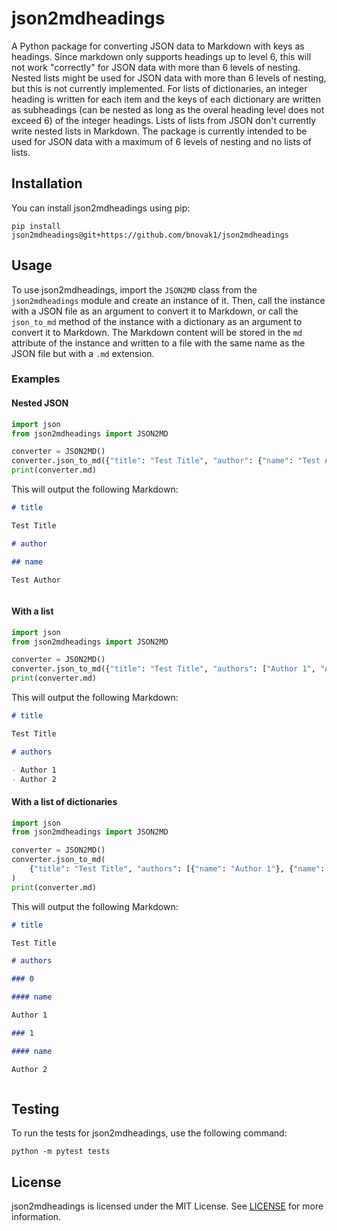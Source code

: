 # json2mdheadings

A Python package for converting JSON data to Markdown with keys as headings. Since markdown only supports headings up to level 6, this will not work "correctly" for JSON data with more than 6 levels of nesting. Nested lists might be used for JSON data with more than 6 levels of nesting, but this is not currently implemented. For lists of dictionaries, an integer heading is written for each item and the keys of each dictionary are written as subheadings (can be nested as long as the overal heading level does not exceed 6) of the integer headings. Lists of lists from JSON don't currently write nested lists in Markdown. The package is currently intended to be used for JSON data with a maximum of 6 levels of nesting and no lists of lists.

## Installation

You can install json2mdheadings using pip:

```shell
pip install json2mdheadings@git+https://github.com/bnovak1/json2mdheadings
```

## Usage

To use json2mdheadings, import the `JSON2MD` class from the `json2mdheadings` module and create an instance of it. Then, call the instance with a JSON file as an argument to convert it to Markdown, or call the `json_to_md` method of the instance with a dictionary as an argument to convert it to Markdown. The Markdown content will be stored in the `md` attribute of the instance and written to a file with the same name as the JSON file but with a `.md` extension.

### Examples

#### Nested JSON

```python
import json
from json2mdheadings import JSON2MD

converter = JSON2MD()
converter.json_to_md({"title": "Test Title", "author": {"name": "Test Author"}})
print(converter.md)
```

This will output the following Markdown:

```markdown
# title

Test Title

# author

## name

Test Author



```

#### With a list

```python
import json
from json2mdheadings import JSON2MD

converter = JSON2MD()
converter.json_to_md({"title": "Test Title", "authors": ["Author 1", "Author 2"]})
print(converter.md)
```

This will output the following Markdown:

```markdown
# title

Test Title

# authors

- Author 1
- Author 2


```

#### With a list of dictionaries

```python
import json
from json2mdheadings import JSON2MD

converter = JSON2MD()
converter.json_to_md(
    {"title": "Test Title", "authors": [{"name": "Author 1"}, {"name": "Author 2"}]}
)
print(converter.md)
```

This will output the following Markdown:

```markdown
# title

Test Title

# authors

### 0

#### name

Author 1

### 1

#### name

Author 2



```

## Testing

To run the tests for json2mdheadings, use the following command:

```shell
python -m pytest tests
```

## License

json2mdheadings is licensed under the MIT License. See [LICENSE](LICENSE) for more information.
